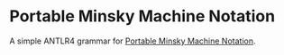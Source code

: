 # Portable Minsky Machine Notation

A simple ANTLR4 grammar for [Portable Minsky Machine Notation](https://esolangs.org/wiki/Portable_Minsky_Machine_Notation).  
